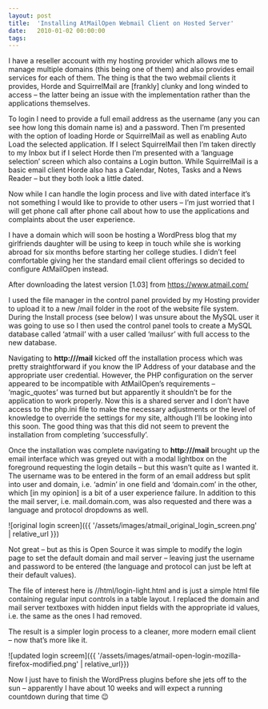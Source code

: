 ```yaml
---
layout: post
title:  'Installing AtMailOpen Webmail Client on Hosted Server'
date:   2010-01-02 00:00:00
tags:   
---
```

I have a reseller account with my hosting provider which allows me to manage multiple domains (this being one of them) and also provides email services for each of them. The thing is that the two webmail clients it provides, Horde and SquirrelMail are [frankly] clunky and long winded to access – the latter being an issue with the implementation rather than the applications themselves.

To login I need to provide a full email address as the username (any you can see how long this domain name is) and a password. Then I’m presented with the option of loading Horde or SquirrelMail as well as enabling Auto Load the selected application. If I select SquirrelMail then I’m taken directly to my Inbox but if I select Horde then I’m presented with a ‘language selection’ screen which also contains a Login button. While SquirrelMail is a basic email client Horde also has a Calendar, Notes, Tasks and a News Reader – but they both look a little dated.

Now while I can handle the login process and live with dated interface it’s not something I would like to provide to other users – I’m just worried that I will get phone call after phone call about how to use the applications and complaints about the user experience.

I have a domain which will soon be hosting a WordPress blog that my girlfriends daughter will be using to keep in touch while she is working abroad for six months before starting her college studies. I didn’t feel comfortable giving her the standard email client offerings so decided to configure AtMailOpen instead.

After downloading the latest version [1.03] from <a href="https://www.atmail.com" target="_blank">https://www.atmail.com/</a>

I used the file manager in the control panel provided by my Hosting provider to upload it to a new /mail folder in the root of the website file system. During the Install process (see below) I was unsure about the MySQL user it was going to use so I then used the control panel tools to create a MySQL database called ‘atmail’ with a user called ‘mailusr’ with full access to the new database.

Navigating to **http:///mail** kicked off the installation process which was pretty straightforward if you know the IP Address of your database and the appropriate user credential. However, the PHP configuration on the server appeared to be incompatible with AtMailOpen’s requirements – ‘magic_quotes’ was turned but but apparently it shouldn’t be for the application to work properly. Now this is a shared server and I don’t have access to the php.ini file to make the necessary adjustments or the level of knowledge to override the settings for my site, although I’ll be looking into this soon. The good thing was that this did not seem to prevent the installation from completing ‘successfully’.

Once the installation was complete navigating to **http:///mail** brought up the email interface which was greyed out with a modal lightbox on the foreground requesting the login details – but this wasn’t quite as I wanted it. The username was to be entered in the form of an email address but split into user and domain, i.e. ‘admin’ in one field and ‘domain.com’ in the other, which [in my opinion] is a bit of a user experience failure. In addition to this the mail server, i.e. mail.domain.com, was also requested and there was a language and protocol dropdowns as well.

![original login screen]({{ '/assets/images/atmail_original_login_screen.png' | relative_url }})

Not great – but as this is Open Source it was simple to modify the login page to set the default domain and mail server – leaving just the username and password to be entered (the language and protocol can just be left at their default values).

The file of interest here is //html/login-light.html and is just a simple html file containing regular input controls in a table layout. I replaced the domain and mail server textboxes with hidden input fields with the appropriate id values, i.e. the same as the ones I had removed.

The result is a simpler login process to a cleaner, more modern email client – now that’s more like it.

![updated login screem]({{ '/assets/images/atmail-open-login-mozilla-firefox-modified.png' | relative_url}})

Now I just have to finish the WordPress plugins before she jets off to the sun – apparently I have about 10 weeks and will expect a running countdown during that time 😉
